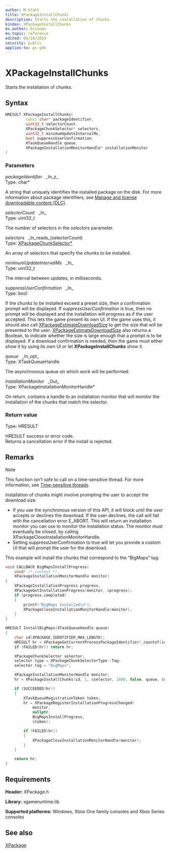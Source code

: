 ```yaml
---
author: M-Stahl
title: XPackageInstallChunks
description: Starts the installation of chunks.
kindex: XPackageInstallChunks
ms.author: brianpe
ms.topic: reference
edited: 05/18/2019
security: public
applies-to: pc-gdk
---
```


# XPackageInstallChunks  

Starts the installation of chunks.  

## Syntax  
  
```cpp
HRESULT XPackageInstallChunks(  
         const char* packageIdentifier,  
         uint32_t selectorCount,  
         XPackageChunkSelector* selectors,  
         uint32_t minimumUpdateIntervalMs,  
         bool suppressUserConfirmation,  
         XTaskQueueHandle queue,  
         XPackageInstallationMonitorHandle* installationMonitor  
)  
```  
  
### Parameters  
  
*packageIdentifier* &nbsp;&nbsp;\_In\_z\_  
Type: char*  

  
A string that uniquely identifies the installed package on the disk. For more information about package identifiers, see [Manage and license downloadable content (DLC)](../../../../commerce/fundamentals/xstore-manage-and-license-optional-packages.md).    


*selectorCount* &nbsp;&nbsp;\_In\_  
Type: uint32_t  

  
The number of selectors in the *selectors* parameter.  


*selectors* &nbsp;&nbsp;\_In\_reads\_(selectorCount)  
Type: [XPackageChunkSelector*](../structs/xpackagechunkselector.md)  

  
An array of selectors that specify the chunks to be installed.  


*minimumUpdateIntervalMs* &nbsp;&nbsp;\_In\_  
Type: uint32_t  

  
The interval between updates, in milliseconds.  

*suppressUserConfirmation* &nbsp;&nbsp;\_In\_  
Type: bool  

  
If the chunks to be installed exceed a preset size, then a confirmation prompt will be displayed. If *suppressUserConfirmation* is true, then no prompt will be displayed and the installation will progress as if the user accepted. This lets the game present its own UI. If the game uses this, it should also call [XPackageEstimateDownloadSize](xpackageestimatedownloadsize.md) to get the size that will be presented to the user. [XPackageEstimateDownloadSize](xpackageestimatedownloadsize.md) also returns a Boolean, to indicate whether the size is large enough that a prompt is to be displayed. If a download confirmation is needed, then the game must either show it by using its own UI or let **XPackageInstallChunks** show it.  


*queue* &nbsp;&nbsp;\_In\_opt\_  
Type: XTaskQueueHandle  

  
The asynchronous queue on which work will be performed.


*installationMonitor* &nbsp;&nbsp;\_Out\_  
Type: XPackageInstallationMonitorHandle*  

  
On return, contains a handle to an installation monitor that will monitor the installation of the chunks that match the selector.  


  
### Return value
Type: HRESULT
  
HRESULT success or error code.  
Returns a cancellation error if the install is rejected.  

## Remarks
  > [!NOTE]
> This function isn't safe to call on a time-sensitive thread. For more information, see [Time-sensitive threads](../../../../system/overviews/time-sensitive-threads.md).  
  
Installation of chunks might involve prompting the user to accept the download size.

* If you use the synchronous version of this API, it will block until the user accepts or declines the download. If the user declines, the call will fail with the cancellation error E_ABORT. This will return an installation monitor you can use to monitor the installation status. The monitor must eventually be closed, by calling XPackageCloseInstallationMonitorHandle.   
* Setting suppressUserConfirmation to true will let you provide a custom UI that will prompt the user for the download.

This example will install the chunks that correspond to the “BigMaps” tag: 

```cpp
void CALLBACK BigMapsInstallProgress(
    void* /* context */,
    XPackageInstallationMonitorHandle monitor)
{
    XPackageInstallationProgress progress;
    XPackageGetInstallationProgress(monitor, &progress);
    if (progress.completed)
    {
        printf("BigMaps Installed\n");
        XPackageCloseInstallationMonitorHandle(monitor);
    }
}

HRESULT InstallBigMaps(XTaskQueueHandle queue)
{
    char id[XPACKAGE_IDENTIFIER_MAX_LENGTH];
    HRESULT hr = XPackageGetCurrentProcessPackageIdentifier(_countof(id), id);
    if (FAILED(hr)) return hr;

    XPackageChunkSelector selector;
    selector.type = XPackageChunkSelectorType::Tag;
    selector.tag = "BigMaps";

    XPackageInstallationMonitorHandle monitor;
    hr = XPackageInstallChunks(id, 1, &selector, 1000, false, queue, &monitor);

    if (SUCCEEDED(hr))
    {
        XTaskQueueRegistrationToken token;
        hr = XPackageRegisterInstallationProgressChanged(
            monitor,
            nullptr,
            BigMapsInstallProgress,
            &token);

        if (FAILED(hr))
        {
            XPackageCloseInstallationMonitorHandle(monitor);
        }
    }

    return hr;
}
```  

## Requirements  
  
**Header:** XPackage.h
  
**Library:** xgameruntime.lib  
  
**Supported platforms:** Windows, Xbox One family consoles and Xbox Series consoles  
  
## See also  
[XPackage](../xpackage_members.md)
  
  